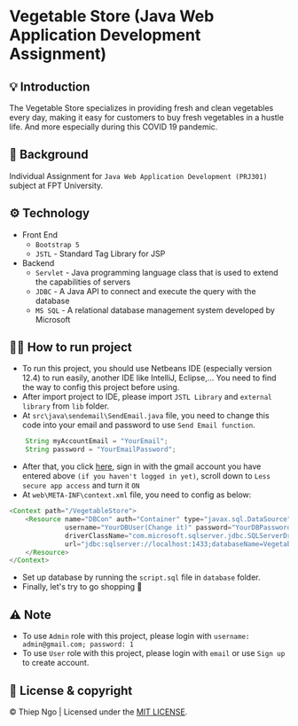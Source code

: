 # Vegetable Store (Java Web Application Development Assignment)

## 💡 Introduction

The Vegetable Store specializes in providing fresh and clean vegetables every day, making it easy for customers to buy fresh vegetables in a hustle life. And more especially during this COVID 19 pandemic.

## 👋 Background

Individual Assignment for `Java Web Application Development (PRJ301)` subject at FPT University.

## ⚙️ Technology

- Front End
  - `Bootstrap 5`
  - `JSTL` - Standard Tag Library for JSP
- Backend
  - `Servlet` - Java programming language class that is used to extend the capabilities of servers
  - `JDBC` - A Java API to connect and execute the query with the database
  - `MS SQL` - A relational database management system developed by Microsoft

## 🏃‍♂️ How to run project

- To run this project, you should use Netbeans IDE (especially version 12.4) to run easily, another IDE like IntelliJ, Eclipse,... You need to find the way to config this project before using.
- After import project to IDE, please import `JSTL Library` and `external library` from `lib` folder.
- At `src\java\sendemail\SendEmail.java` file, you need to change this code into your email and password to use `Send Email function`.

```java
    String myAccountEmail = "YourEmail";
    String password = "YourEmailPassword";
```

- After that, you click [here](https://myaccount.google.com/security?hl=en), sign in with the gmail account you have entered above `(if you haven't logged in yet)`, scroll down to `Less secure app access` and turn it `ON`
- At `web\META-INF\context.xml` file, you need to config as below:

```java
<Context path="/VegetableStore">
    <Resource name="DBCon" auth="Container" type="javax.sql.DataSource"
              username="YourDBUser(Change it)" password="YourDBPassword(Change it)"
              driverClassName="com.microsoft.sqlserver.jdbc.SQLServerDriver"
              url="jdbc:sqlserver://localhost:1433;databaseName=VegetableStore">
    </Resource>
</Context>
```

- Set up database by running the `script.sql` file in `database` folder.
- Finally, let's try to go shopping 🛒

## ⚠️ Note

- To use `Admin` role with this project, please login with `username: admin@gmail.com; password: 1`
- To use `User` role with this project, please login with `email` or use `Sign up` to create account.

## 📍 License & copyright

© Thiep Ngo | Licensed under the [MIT LICENSE](LICENSE).
